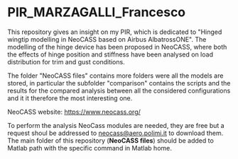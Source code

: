 # PIR_MARZAGALLI_Francesco

This repository gives an insight on my PIR, which is dedicated to "Hinged wingtip modelling in NeoCASS based on Airbus AlbatrossONE". The modelling of the hinge device has been proposed in NeoCASS, where both the effects of hinge position and stiffness have been analysed on load distribution for trim and gust conditions.

The folder "NeoCASS files" contains more folders were all the models are stored, in particular the subfolder "comparison" contains the scripts and the results for the compared analysis between all the considered configurations and it it therefore the most interesting one.

NeoCASS website: https://www.neocass.org/

To perform the analysis NeoCass modules are needed, they are free but a request shoul be addressed to neocass@aero.polimi.it to download them. The main folder of this repository (__NeoCASS files__) should be added to Matlab path with the specific command in Matlab home.
